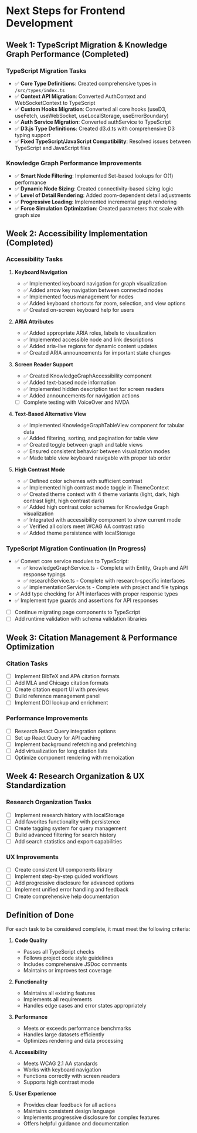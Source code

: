 # Next Steps for Frontend Development

## Week 1: TypeScript Migration & Knowledge Graph Performance (Completed)

### TypeScript Migration Tasks
- ✅ **Core Type Definitions**: Created comprehensive types in `/src/types/index.ts`
- ✅ **Context API Migration**: Converted AuthContext and WebSocketContext to TypeScript
- ✅ **Custom Hooks Migration**: Converted all core hooks (useD3, useFetch, useWebSocket, useLocalStorage, useErrorBoundary)
- ✅ **Auth Service Migration**: Converted authService to TypeScript
- ✅ **D3.js Type Definitions**: Created d3.d.ts with comprehensive D3 typing support
- ✅ **Fixed TypeScript/JavaScript Compatibility**: Resolved issues between TypeScript and JavaScript files

### Knowledge Graph Performance Improvements
- ✅ **Smart Node Filtering**: Implemented Set-based lookups for O(1) performance
- ✅ **Dynamic Node Sizing**: Created connectivity-based sizing logic
- ✅ **Level of Detail Rendering**: Added zoom-dependent detail adjustments
- ✅ **Progressive Loading**: Implemented incremental graph rendering
- ✅ **Force Simulation Optimization**: Created parameters that scale with graph size

## Week 2: Accessibility Implementation (Completed)

### Accessibility Tasks
1. **Keyboard Navigation**
   - ✅ Implemented keyboard navigation for graph visualization
   - ✅ Added arrow key navigation between connected nodes
   - ✅ Implemented focus management for nodes
   - ✅ Added keyboard shortcuts for zoom, selection, and view options
   - ✅ Created on-screen keyboard help for users

2. **ARIA Attributes**
   - ✅ Added appropriate ARIA roles, labels to visualization
   - ✅ Implemented accessible node and link descriptions
   - ✅ Added aria-live regions for dynamic content updates
   - ✅ Created ARIA announcements for important state changes

3. **Screen Reader Support**
   - ✅ Created KnowledgeGraphAccessibility component
   - ✅ Added text-based node information
   - ✅ Implemented hidden description text for screen readers
   - ✅ Added announcements for navigation actions
   - [ ] Complete testing with VoiceOver and NVDA

4. **Text-Based Alternative View**
   - ✅ Implemented KnowledgeGraphTableView component for tabular data
   - ✅ Added filtering, sorting, and pagination for table view
   - ✅ Created toggle between graph and table views
   - ✅ Ensured consistent behavior between visualization modes
   - ✅ Made table view keyboard navigable with proper tab order

5. **High Contrast Mode**
   - ✅ Defined color schemes with sufficient contrast
   - ✅ Implemented high contrast mode toggle in ThemeContext
   - ✅ Created theme context with 4 theme variants (light, dark, high contrast light, high contrast dark)
   - ✅ Added high contrast color schemes for Knowledge Graph visualization
   - ✅ Integrated with accessibility component to show current mode
   - ✅ Verified all colors meet WCAG AA contrast ratio
   - ✅ Added theme persistence with localStorage

### TypeScript Migration Continuation (In Progress)
- ✅ Convert core service modules to TypeScript:
  - ✅ knowledgeGraphService.ts - Complete with Entity, Graph and API response typings
  - ✅ researchService.ts - Complete with research-specific interfaces
  - ✅ implementationService.ts - Complete with project and file typings
- ✅ Add type checking for API interfaces with proper response types
- ✅ Implement type guards and assertions for API responses 
- [ ] Continue migrating page components to TypeScript
- [ ] Add runtime validation with schema validation libraries

## Week 3: Citation Management & Performance Optimization

### Citation Tasks
- [ ] Implement BibTeX and APA citation formats
- [ ] Add MLA and Chicago citation formats
- [ ] Create citation export UI with previews
- [ ] Build reference management panel
- [ ] Implement DOI lookup and enrichment

### Performance Improvements
- [ ] Research React Query integration options
- [ ] Set up React Query for API caching
- [ ] Implement background refetching and prefetching
- [ ] Add virtualization for long citation lists
- [ ] Optimize component rendering with memoization

## Week 4: Research Organization & UX Standardization

### Research Organization Tasks
- [ ] Implement research history with localStorage
- [ ] Add favorites functionality with persistence
- [ ] Create tagging system for query management
- [ ] Build advanced filtering for search history
- [ ] Add search statistics and export capabilities

### UX Improvements
- [ ] Create consistent UI components library
- [ ] Implement step-by-step guided workflows
- [ ] Add progressive disclosure for advanced options
- [ ] Implement unified error handling and feedback
- [ ] Create comprehensive help documentation

## Definition of Done

For each task to be considered complete, it must meet the following criteria:

1. **Code Quality**
   - Passes all TypeScript checks
   - Follows project code style guidelines
   - Includes comprehensive JSDoc comments
   - Maintains or improves test coverage

2. **Functionality**
   - Maintains all existing features
   - Implements all requirements
   - Handles edge cases and error states appropriately

3. **Performance**
   - Meets or exceeds performance benchmarks
   - Handles large datasets efficiently
   - Optimizes rendering and data processing

4. **Accessibility**
   - Meets WCAG 2.1 AA standards
   - Works with keyboard navigation
   - Functions correctly with screen readers
   - Supports high contrast mode

5. **User Experience**
   - Provides clear feedback for all actions
   - Maintains consistent design language
   - Implements progressive disclosure for complex features
   - Offers helpful guidance and documentation